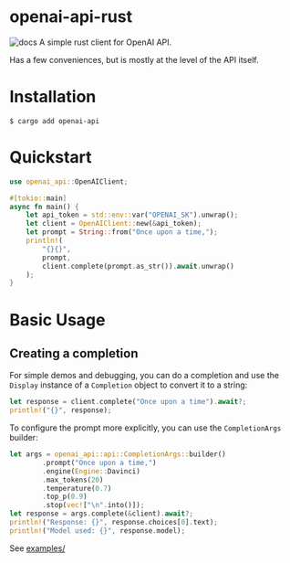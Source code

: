 # openai-api-rust
![docs](https://docs.rs/openai-api/badge.svg)
A simple rust client for OpenAI API.

Has a few conveniences, but is mostly at the level of the API itself.

# Installation

```
$ cargo add openai-api
```

# Quickstart

```rust
use openai_api::OpenAIClient;

#[tokio::main]
async fn main() {
    let api_token = std::env::var("OPENAI_SK").unwrap();
    let client = OpenAIClient::new(&api_token);
    let prompt = String::from("Once upon a time,");
    println!(
        "{}{}",
        prompt,
        client.complete(prompt.as_str()).await.unwrap()
    );
}
```
# Basic Usage

## Creating a completion

For simple demos and debugging, you can do a completion and use the `Display` instance of a `Completion` object to convert it to a string:

```rust
let response = client.complete("Once upon a time").await?;
println!("{}", response);
```

To configure the prompt more explicitly, you can use the `CompletionArgs` builder:

```rust
let args = openai_api::api::CompletionArgs::builder()
        .prompt("Once upon a time,")
        .engine(Engine::Davinci)
        .max_tokens(20)
        .temperature(0.7)
        .top_p(0.9)
        .stop(vec!["\n".into()]);
let response = args.complete(&client).await?;
println!("Response: {}", response.choices[0].text);
println!("Model used: {}", response.model);
```

See [examples/](./examples)